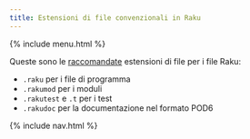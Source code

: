 ```yaml
---
title: Estensioni di file convenzionali in Raku
---
```


{% include menu.html %}

Queste sono le [raccomandate](https://github.com/Raku/problem-solving/blob/master/solutions/language/Path-to-Raku.md#extensions) estensioni di file per i file Raku:

* `.raku` per i file di programma
* `.rakumod` per i moduli
* `.rakutest` e `.t` per i test
* `.rakudoc` per la documentazione nel formato POD6

{% include nav.html %}